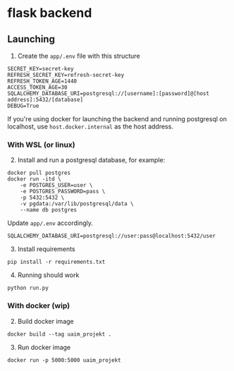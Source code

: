 # flask backend

## Launching


1. Create the `app/.env` file with this structure

```
SECRET_KEY=secret-key
REFRESH_SECRET_KEY=refresh-secret-key
REFRESH_TOKEN_AGE=1440
ACCESS_TOKEN_AGE=30
SQLALCHEMY_DATABASE_URI=postgresql://[username]:[password]@[host address]:5432/[database]
DEBUG=True
```

If you're using docker for launching the backend and running postgresql on localhost, use `host.docker.internal` as the host address.


### With WSL (or linux)

2. Install and run a postgresql database, for example:

```
docker pull postgres
docker run -itd \
    -e POSTGRES_USER=user \
    -e POSTGRES_PASSWORD=pass \
    -p 5432:5432 \
    -v pgdata:/var/lib/postgresql/data \
    --name db postgres
```

Update `app/.env` accordingly.
```
SQLALCHEMY_DATABASE_URI=postgresql://user:pass@localhost:5432/user
```

3. Install requirements

```
pip install -r requirements.txt
```

4. Running should work

```
python run.py
```

### With docker (wip)

2. Build docker image

```
docker build --tag uaim_projekt .
```

3. Run docker image

```
docker run -p 5000:5000 uaim_projekt
```
